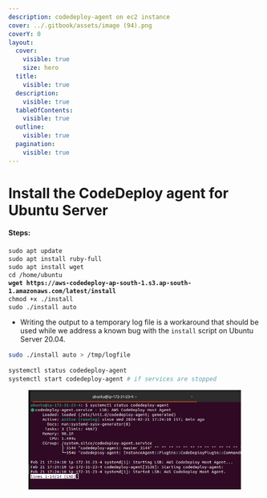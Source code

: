 ```yaml
---
description: codedeploy-agent on ec2 instance
cover: ../.gitbook/assets/image (94).png
coverY: 0
layout:
  cover:
    visible: true
    size: hero
  title:
    visible: true
  description:
    visible: true
  tableOfContents:
    visible: true
  outline:
    visible: true
  pagination:
    visible: true
---
```


# Install the CodeDeploy agent for Ubuntu Server

#### Steps:&#x20;

<pre class="language-bash"><code class="lang-bash">sudo apt update
sudo apt install ruby-full
sudo apt install wget
cd /home/ubuntu
<strong>wget https://aws-codedeploy-ap-south-1.s3.ap-south-1.amazonaws.com/latest/install
</strong>chmod +x ./install
sudo ./install auto
</code></pre>

* Writing the output to a temporary log file is a workaround that should be used while we address a known bug with the `install` script on Ubuntu Server 20.04.

```bash
sudo ./install auto > /tmp/logfile
```

```bash
systemctl status codedeploy-agent
systemctl start codedeploy-agent # if services are stopped
```

<figure><img src="../.gitbook/assets/image (94).png" alt=""><figcaption></figcaption></figure>
